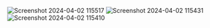 ![Screenshot 2024-04-02 115517](https://github.com/rsairam123/paperdrag-proposal/assets/151658959/282cee0d-6f15-4226-a4f8-a9a790172f49)
![Screenshot 2024-04-02 115431](https://github.com/rsairam123/paperdrag-proposal/assets/151658959/7dff21e1-0102-4bbc-8908-9143b2acfc0c)
![Screenshot 2024-04-02 115410](https://github.com/rsairam123/paperdrag-proposal/assets/151658959/c3c59679-15cb-49e0-a876-0fb3c96743ea)
